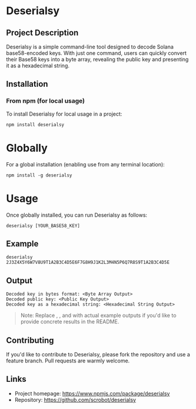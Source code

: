 # Deserialsy

## Project Description
Deserialsy is a simple command-line tool designed to decode Solana base58-encoded keys. With just one command, users can quickly convert their Base58 keys into a byte array, revealing the public key and presenting it as a hexadecimal string.

## Installation

### From npm (for local usage)
To install Deserialsy for local usage in a project:
```shell
npm install deserialsy
```

# Globally

For a global installation (enabling use from any terminal location):

```shell
npm install -g deserialsy
```

# Usage

Once globally installed, you can run Deserialsy as follows:

```shell
deserialsy [YOUR_BASE58_KEY]
```

## Example

```shell
deserialsy 2J3Z4X5Y6W7V8U9T1A2B3C4D5E6F7G8H9J1K2L3M4N5P6Q7R8S9T1A2B3C4D5E
``` 

## Output

```shell
Decoded key in bytes format: <Byte Array Output>
Decoded public key: <Public Key Output>
Decoded key as a hexadecimal string: <Hexadecimal String Output>
```

> Note: Replace <Byte Array Output>, <Public Key Output>, and <Hexadecimal String Output> with actual example outputs if you'd like to provide concrete results in the README.

## Contributing

If you'd like to contribute to Deserialsy, please fork the repository and use a feature branch. Pull requests are warmly welcome.

## Links

- Project homepage: https://www.npmjs.com/package/deserialsy
- Repository: https://github.com/scrobot/deserialsy